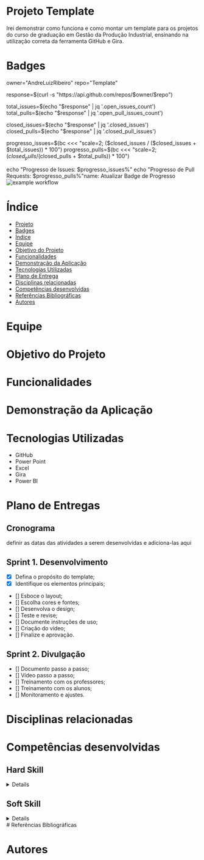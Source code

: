 # Projeto Template

Irei demonstrar como funciona e como montar um template para os projetos do curso de graduação em Gestão da Produção Industrial, ensinando na utilização correta da ferramenta GitHub e Gira. 

# Badges

owner="AndreLuizRibeiro"
repo="Template"

response=$(curl -s "https://api.github.com/repos/$owner/$repo")

total_issues=$(echo "$response" | jq '.open_issues_count')
total_pulls=$(echo "$response" | jq '.open_pull_issues_count')

closed_issues=$(echo "$response" | jq '.closed_issues')
closed_pulls=$(echo "$response" | jq '.closed_pull_issues')

progresso_issues=$(bc <<< "scale=2; ($closed_issues / ($closed_issues + $total_issues)) * 100")
progresso_pulls=$(bc <<< "scale=2; ($closed_pulls / ($closed_pulls + $total_pulls)) * 100")

echo "Progresso de Issues: $progresso_issues%"
echo "Progresso de Pull Requests: $progresso_pulls%"name: Atualizar Badge de Progresso
![example workflow](https://github.com/github/docs/actions/workflows/main.yml/badge.svg)

# Índice

* [Projeto](#projeto-template)
* [Badges](#badges)
* [Índice](#índice)
* [Equipe](#equipe)
* [Objetivo do Projeto](#objetivo-do-projeto)
* [Funcionalidades](#funcionalidades)
* [Demonstração da Aplicação](#demonstração-da-aplicação)
* [Tecnologias Utilizadas](#tecnologias-utilizadas)
* [Plano de Entrega](#plano-de-entrega)
* [Disciplinas relacionadas](#disciplinas-relacionadas)
* [Competências desenvolvidas](#competências-desenvolvidas)
* [Referências Bibliográficas](#referências-bibliográficas)
* [Autores](#autores)

# Equipe

# Objetivo do Projeto

# Funcionalidades

# Demonstração da Aplicação

# Tecnologias Utilizadas

  - GitHub
  - Power Point
  - Excel
  - Gira
  - Power BI

# Plano de Entregas

## Cronograma

definir as datas das atividades a serem desenvolvidas e adiciona-las aqui

## Sprint 1. Desenvolvimento
- [x] Defina o propósito do template;
- [x] Identifique os elementos principais;
- [] Esboce o layout;
- [] Escolha cores e fontes;
- [] Desenvolva o design;
- [] Teste e revise;
- [] Documente instruções de uso;
- [] Criação do vídeo;
- [] Finalize e aprovação.

## Sprint 2. Divulgação
- [] Documento passo a passo;
- [] Vídeo passo a passo;
- [] Treinamento com os professores;
- [] Treinamento com os alunos;
- [] Monitoramento e ajustes.


# Disciplinas relacionadas


# Competências desenvolvidas

## Hard Skill
<details>
<ul>◻️<summary>Hard Skills desenvolvidas</summary></ul>

- Item 1
- Item 2
- Item 3

</details>

## Soft Skill
<details>
<ul>◻️<summary>Soft Skills desenvolvidas</summary></ul>

- Item 1
- Item 2
- Item 3

</details>
# Referências Bibliográficas


# Autores
